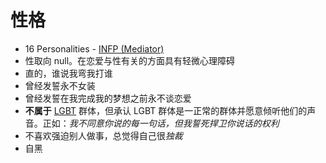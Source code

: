 # 性格

* 16 Personalities - [INFP \(Mediator\)](https://www.16personalities.com/infp-personality)
* 性取向 null。在恋爱与性有关的方面具有轻微心理障碍
* 直的，谁说我弯我打谁
* 曾经发誓永不女装
* 曾经发誓在我完成我的梦想之前永不谈恋爱
* **不属于** [LGBT](https://en.wikipedia.org/wiki/LGBT) 群体，但承认 LGBT 群体是一正常的群体并愿意倾听他们的声音。正如：*我不同意你说的每一句话，但我誓死捍卫你说话的权利*
* 不喜欢强迫别人做事，总觉得自己很*独裁*
* 自黑